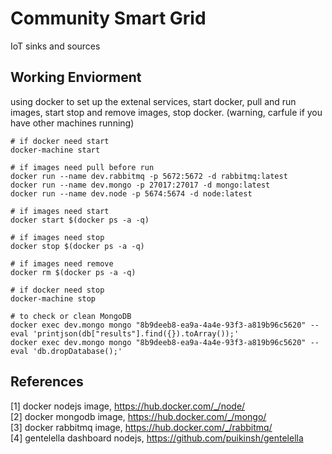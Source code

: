 # Community Smart Grid
IoT sinks and sources

## Working Enviorment
using docker to set up the extenal services, start docker, pull and run images, start stop and remove images, stop docker. (warning, carfule if you have other machines running)
```
# if docker need start
docker-machine start

# if images need pull before run
docker run --name dev.rabbitmq -p 5672:5672 -d rabbitmq:latest
docker run --name dev.mongo -p 27017:27017 -d mongo:latest
docker run --name dev.node -p 5674:5674 -d node:latest

# if images need start
docker start $(docker ps -a -q)

# if images need stop
docker stop $(docker ps -a -q)

# if images need remove
docker rm $(docker ps -a -q)

# if docker need stop
docker-machine stop

# to check or clean MongoDB
docker exec dev.mongo mongo "8b9deeb8-ea9a-4a4e-93f3-a819b96c5620" --eval 'printjson(db["results"].find({}).toArray());'
docker exec dev.mongo mongo "8b9deeb8-ea9a-4a4e-93f3-a819b96c5620" --eval 'db.dropDatabase();'
```

## References
[1] docker nodejs image, https://hub.docker.com/_/node/<br>
[2] docker mongodb image, https://hub.docker.com/_/mongo/<br>
[3] docker rabbitmq image, https://hub.docker.com/_/rabbitmq/<br>
[4] gentelella dashboard nodejs, https://github.com/puikinsh/gentelella
